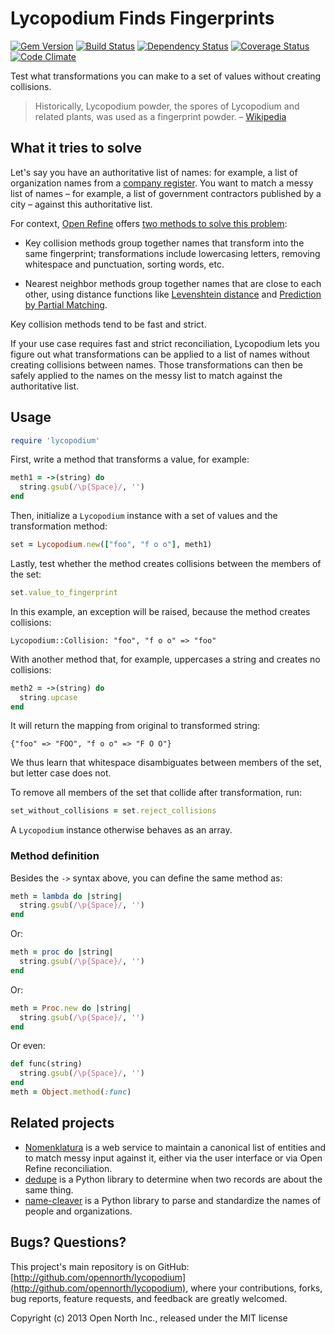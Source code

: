 # Lycopodium Finds Fingerprints

[![Gem Version](https://badge.fury.io/rb/lycopodium.svg)](http://badge.fury.io/rb/lycopodium)
[![Build Status](https://secure.travis-ci.org/opennorth/lycopodium.png)](http://travis-ci.org/opennorth/lycopodium)
[![Dependency Status](https://gemnasium.com/opennorth/lycopodium.png)](https://gemnasium.com/opennorth/lycopodium)
[![Coverage Status](https://coveralls.io/repos/opennorth/lycopodium/badge.png?branch=master)](https://coveralls.io/r/opennorth/lycopodium)
[![Code Climate](https://codeclimate.com/github/opennorth/lycopodium.png)](https://codeclimate.com/github/opennorth/lycopodium)

Test what transformations you can make to a set of values without creating collisions.

> Historically, Lycopodium powder, the spores of Lycopodium and related plants, was used as a fingerprint powder. – [Wikipedia](http://en.wikipedia.org/wiki/Fingerprint_powder#Composition)

## What it tries to solve

Let's say you have an authoritative list of names: for example, a list of organization names from a [company register](https://www.ic.gc.ca/app/scr/cc/CorporationsCanada/fdrlCrpSrch.html?locale=en_CA). You want to match a messy list of names – for example, a list of government contractors published by a city – against this authoritative list.

For context, [Open Refine](http://openrefine.org/) offers [two methods to solve this problem](https://github.com/OpenRefine/OpenRefine/wiki/Clustering-In-Depth):

* Key collision methods group together names that transform into the same fingerprint; transformations include lowercasing letters, removing whitespace and punctuation, sorting words, etc.

* Nearest neighbor methods group together names that are close to each other, using distance functions like [Levenshtein distance](http://en.wikipedia.org/wiki/Levenshtein_distance) and [Prediction by Partial Matching](http://en.wikipedia.org/wiki/Prediction_by_Partial_Matching).

Key collision methods tend to be fast and strict.

If your use case requires fast and strict reconciliation, Lycopodium lets you figure out what transformations can be applied to a list of names without creating collisions between names. Those transformations can then be safely applied to the names on the messy list to match against the authoritative list.

## Usage

```ruby
require 'lycopodium'
```

First, write a method that transforms a value, for example:

```ruby
meth1 = ->(string) do
  string.gsub(/\p{Space}/, '')
end
```

Then, initialize a `Lycopodium` instance with a set of values and the transformation method:

```ruby
set = Lycopodium.new(["foo", "f o o"], meth1)
```

Lastly, test whether the method creates collisions between the members of the set:

```ruby
set.value_to_fingerprint
```

In this example, an exception will be raised, because the method creates collisions:

    Lycopodium::Collision: "foo", "f o o" => "foo"

With another method that, for example, uppercases a string and creates no collisions:

```ruby
meth2 = ->(string) do
  string.upcase
end
```

It will return the mapping from original to transformed string:

    {"foo" => "FOO", "f o o" => "F O O"}

We thus learn that whitespace disambiguates between members of the set, but letter case does not.

To remove all members of the set that collide after transformation, run:

```ruby
set_without_collisions = set.reject_collisions
```

A `Lycopodium` instance otherwise behaves as an array.

### Method definition

Besides the `->` syntax above, you can define the same method as:

```ruby
meth = lambda do |string|
  string.gsub(/\p{Space}/, '')
end
```

Or:

```ruby
meth = proc do |string|
  string.gsub(/\p{Space}/, '')
end
```

Or:

```ruby
meth = Proc.new do |string|
  string.gsub(/\p{Space}/, '')
end
```

Or even:

```ruby
def func(string)
  string.gsub(/\p{Space}/, '')
end
meth = Object.method(:func)
```

## Related projects

* [Nomenklatura](http://nomenklatura.okfnlabs.org/) is a web service to maintain a canonical list of entities and to match messy input against it, either via the user interface or via Open Refine reconciliation.
* [dedupe](https://github.com/open-city/dedupe) is a Python library to determine when two records are about the same thing.
* [name-cleaver](https://github.com/sunlightlabs/name-cleaver) is a Python library to parse and standardize the names of people and organizations.

## Bugs? Questions?

This project's main repository is on GitHub: [http://github.com/opennorth/lycopodium](http://github.com/opennorth/lycopodium), where your contributions, forks, bug reports, feature requests, and feedback are greatly welcomed.

Copyright (c) 2013 Open North Inc., released under the MIT license
